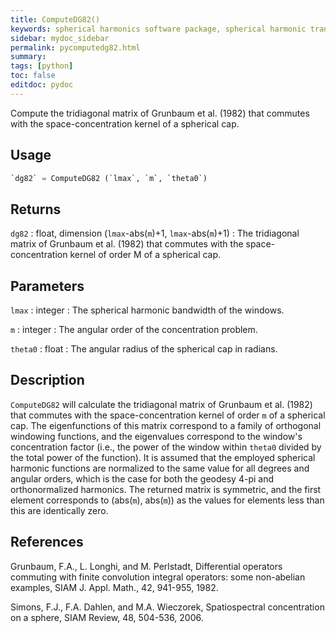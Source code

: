 ```yaml
---
title: ComputeDG82()
keywords: spherical harmonics software package, spherical harmonic transform, legendre functions, multitaper spectral analysis, fortran, Python, gravity, magnetic field
sidebar: mydoc_sidebar
permalink: pycomputedg82.html
summary:
tags: [python]
toc: false
editdoc: pydoc
---
```


Compute the tridiagonal matrix of Grunbaum et al. (1982) that commutes with the space-concentration kernel of a spherical cap.

## Usage

```python
`dg82` = ComputeDG82 (`lmax`, `m`, `theta0`)
```

## Returns

`dg82` : float, dimension (`lmax`-abs(`m`)+1, `lmax`-abs(`m`)+1)
:   The tridiagonal matrix of Grunbaum et al. (1982) that commutes with the space-concentration kernel of order M of a spherical cap.

## Parameters

`lmax` : integer
:   The spherical harmonic bandwidth of the windows.

`m` : integer
:   The angular order of the concentration problem.

`theta0` : float
:   The angular radius of the spherical cap in radians.

## Description

`ComputeDG82` will calculate the tridiagonal matrix of Grunbaum et al. (1982) that commutes with the space-concentration kernel of order `m` of a spherical cap. The eigenfunctions of this matrix correspond to a family of orthogonal windowing functions, and the eigenvalues correspond to the window's concentration factor (i.e., the power of the window within `theta0` divided by the total power of the function). It is assumed that the employed spherical harmonic functions are normalized to the same value for all degrees and angular orders, which is the case for both the geodesy 4-pi and orthonormalized harmonics. The returned matrix is symmetric, and the first element corresponds to (abs(`m`), abs(`m`)) as the values for elements less than this are identically zero.

## References

Grunbaum, F.A., L. Longhi, and M. Perlstadt, Differential operators commuting with finite convolution integral operators: some non-abelian examples, SIAM J. Appl. Math., 42, 941-955, 1982.

Simons, F.J., F.A. Dahlen, and M.A. Wieczorek, Spatiospectral concentration on a sphere, SIAM Review, 48, 504-536, 2006.
